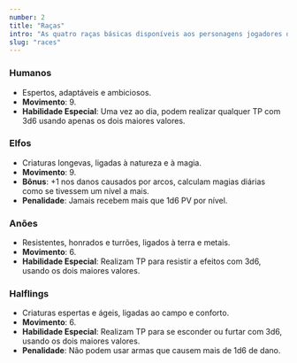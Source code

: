 ```yaml
---
number: 2
title: "Raças"
intro: "As quatro raças básicas disponíveis aos personagens jogadores de Pocket Dragon são:"
slug: "races"
---
```

### Humanos
- Espertos, adaptáveis e ambiciosos.
- **Movimento**: 9.
- **Habilidade Especial**: Uma vez ao dia, podem realizar qualquer TP com 3d6 usando apenas os dois maiores valores.

### Elfos
- Criaturas longevas, ligadas à natureza e à magia.
- **Movimento**: 9.
- **Bônus**: +1 nos danos causados por arcos, calculam magias diárias como se tivessem um nível a mais.
- **Penalidade**: Jamais recebem mais que 1d6 PV por nível.

### Anões
- Resistentes, honrados e turrões, ligados à terra e metais.
- **Movimento**: 6.
- **Habilidade Especial**: Realizam TP para resistir a efeitos com 3d6, usando os dois maiores valores.

### Halflings
- Criaturas espertas e ágeis, ligadas ao campo e conforto.
- **Movimento**: 6.
- **Habilidade Especial**: Realizam TP para se esconder ou furtar com 3d6, usando os dois maiores valores.
- **Penalidade**: Não podem usar armas que causem mais de 1d6 de dano.
